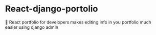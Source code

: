 # React-django-portolio
🥳 React portfolio for developers makes editing info in you portfolio much easier using django admin
